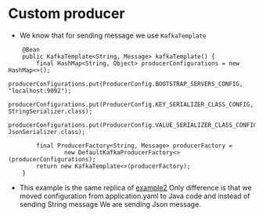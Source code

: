 # Custom producer

-   We know that for sending message we use ```KafkaTemplate``` 
```aidl
    @Bean
    public KafkaTemplate<String, Message> kafkaTemplate() {
        final HashMap<String, Object> producerConfigurations = new HashMap<>();
        producerConfigurations.put(ProducerConfig.BOOTSTRAP_SERVERS_CONFIG, "localhost:9092");
        producerConfigurations.put(ProducerConfig.KEY_SERIALIZER_CLASS_CONFIG, StringSerializer.class);
        producerConfigurations.put(ProducerConfig.VALUE_SERIALIZER_CLASS_CONFIG, JsonSerializer.class);

        final ProducerFactory<String, Message> producerFactory =
                new DefaultKafkaProducerFactory<>(producerConfigurations);
        return new KafkaTemplate<>(producerFactory);
    }
```
-   This example is the same replica of [example2](../example2) Only difference is that we moved configuration from application.yaml to Java code and instead of sending String message We are sending Json message.
